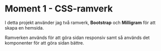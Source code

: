 # Moment 1 - CSS-ramverk

I detta projekt använder jag två ramverk, **Bootstrap** och **Milligram** för att skapa en hemsida. 

Ramverken används för att göra sidan responsiv samt så används det komponenter för att göra sidan bättre.


